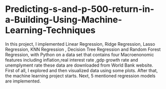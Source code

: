 # Predicting-s-and-p-500-return-in-a-Building-Using-Machine-Learning-Techniques
In this project, I implemented Linear Regression, Ridge Regression, Lasso Regression, KNN Regression , Decision Tree Regression and Random Forest Regression,   with Python on a data set that contains four Macroenonomic features including inflation,real interest rate ,gdp growth rate and unemplyment rate these data are downloaded from World Bank website. First of all, I explored and then visualized data using some plots. After that, the machine learning project starts. Next, 5 mentioned regression models are implemented. 
